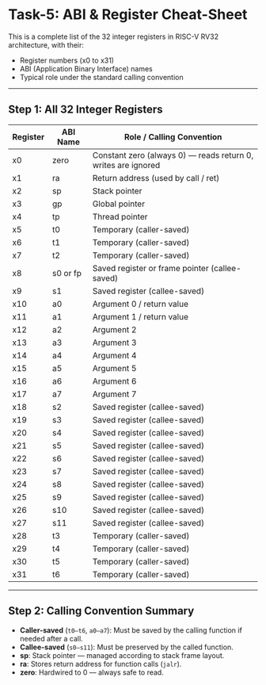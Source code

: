 # Task-5: ABI & Register Cheat-Sheet

This is a complete list of the 32 integer registers in RISC-V RV32 architecture, with their:

- Register numbers (x0 to x31)
- ABI (Application Binary Interface) names
- Typical role under the standard calling convention

---

## Step 1: All 32 Integer Registers

| Register | ABI Name   | Role / Calling Convention                                      |
|----------|------------|---------------------------------------------------------------|
| x0       | zero       | Constant zero (always 0) — reads return 0, writes are ignored |
| x1       | ra         | Return address (used by call / ret)                           |
| x2       | sp         | Stack pointer                                                 |
| x3       | gp         | Global pointer                                                |
| x4       | tp         | Thread pointer                                                |
| x5       | t0         | Temporary (caller-saved)                                      |
| x6       | t1         | Temporary (caller-saved)                                      |
| x7       | t2         | Temporary (caller-saved)                                      |
| x8       | s0 or fp   | Saved register or frame pointer (callee-saved)                |
| x9       | s1         | Saved register (callee-saved)                                 |
| x10      | a0         | Argument 0 / return value                                     |
| x11      | a1         | Argument 1 / return value                                     |
| x12      | a2         | Argument 2                                                    |
| x13      | a3         | Argument 3                                                    |
| x14      | a4         | Argument 4                                                    |
| x15      | a5         | Argument 5                                                    |
| x16      | a6         | Argument 6                                                    |
| x17      | a7         | Argument 7                                                    |
| x18      | s2         | Saved register (callee-saved)                                 |
| x19      | s3         | Saved register (callee-saved)                                 |
| x20      | s4         | Saved register (callee-saved)                                 |
| x21      | s5         | Saved register (callee-saved)                                 |
| x22      | s6         | Saved register (callee-saved)                                 |
| x23      | s7         | Saved register (callee-saved)                                 |
| x24      | s8         | Saved register (callee-saved)                                 |
| x25      | s9         | Saved register (callee-saved)                                 |
| x26      | s10        | Saved register (callee-saved)                                 |
| x27      | s11        | Saved register (callee-saved)                                 |
| x28      | t3         | Temporary (caller-saved)                                      |
| x29      | t4         | Temporary (caller-saved)                                      |
| x30      | t5         | Temporary (caller-saved)                                      |
| x31      | t6         | Temporary (caller-saved)                                      |

---

## Step 2: Calling Convention Summary

- **Caller-saved** (`t0–t6`, `a0–a7`): Must be saved by the calling function if needed after a call.
- **Callee-saved** (`s0–s11`): Must be preserved by the called function.
- **sp**: Stack pointer — managed according to stack frame layout.
- **ra**: Stores return address for function calls (`jalr`).
- **zero**: Hardwired to 0 — always safe to read.